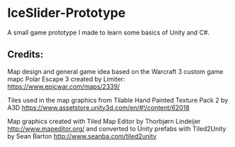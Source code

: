 # IceSlider-Prototype

A small game prototype I made to learn some basics of Unity and C#.

## Credits:

Map design and general game idea based on the Warcraft 3 custom game mapc Polar Escape 3 created by Limiter: https://www.epicwar.com/maps/2339/

Tiles used in the map graphics from Tilable Hand Painted Texture Pack 2 by A3D https://www.assetstore.unity3d.com/en/#!/content/62018

Map graphics created with Tiled Map Editor by Thorbjørn Lindeijer http://www.mapeditor.org/ and converted to Unity prefabs with Tiled2Unity by Sean Barton http://www.seanba.com/tiled2unity

